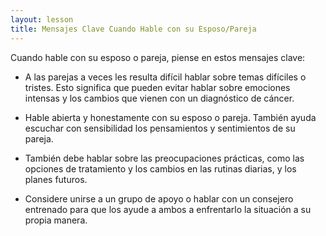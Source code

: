 ```yaml
---
layout: lesson
title: Mensajes Clave Cuando Hable con su Esposo/Pareja
---
```


Cuando hable con su esposo o pareja, piense en estos mensajes clave:

* A las parejas a veces les resulta difícil hablar sobre temas difíciles o tristes. Esto significa que pueden evitar hablar sobre emociones intensas y los cambios que vienen con un diagnóstico de cáncer.

* Hable abierta y honestamente con su esposo o pareja. También ayuda escuchar con sensibilidad los pensamientos y sentimientos de su pareja.

* También debe hablar sobre las preocupaciones prácticas, como las opciones de tratamiento y los cambios en las rutinas diarias, y los planes futuros.

* Considere unirse a un grupo de apoyo o hablar con un consejero entrenado para que los ayude a ambos a enfrentarlo la situación a su propia manera.
